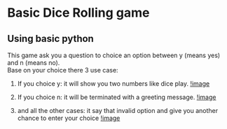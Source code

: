 # Basic Dice Rolling game

## Using basic python

This game ask you a question to choice an option between y (means yes) and n (means no). <br>
Base on your choice there 3 use case:
<br>

1.  If you choice y:
    it will show you two numbers like dice play.
    [!image](./images/sc1.png)

2.  If you choice n:
    it will be terminated with a greeting message.
    [!image](/images/sc3.png)
3.  and all the other cases:
    it say that invalid option and give you another chance to enter your choice
    [!image](/images/sc2.png)

